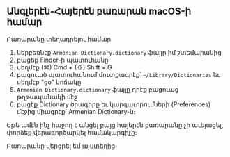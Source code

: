 ## Անգլերէն-Հայերէն բառարան macOS-ի համար


Բառարանը տեղադրելու համար
1. ներբեռնէք ``Armenian Dictionary.dictionary`` ֆայլը իմ շտեմարանից
2. բացեք Finder-ի պատուհանը
3. սեղմէք (⌘) Cmd + (⇧) Shift + G 
4. բացուած պատուհանում մուտքագրէք՝ ``~/Library/Dictionaries`` եւ սեղմէք "go" կոճակը
3. ``Armenian Dictionary.dictionary`` ֆայլը դրէք բացուաց թղթապանակի մէջ
5. բացէք Dictionary ծրագիրը եւ կարգաւորումների (Preferences) մէջից միացրէք՝ Armenian Dictionary-ն։

Եթե ամէն ինչ հաջող է անցել բայց հայերէն բառարանը չի աւելացել, փորձեք վերագործարկել համակարգիչը։


Բառարանը վերցրել եմ [այստեղից](https://github.com/norayr/baratian_dictionary)։
